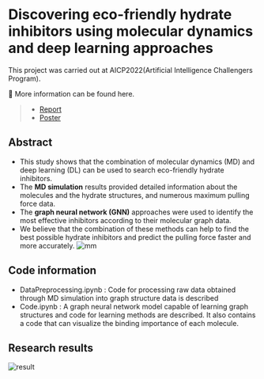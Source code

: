 # Discovering eco-friendly hydrate inhibitors using molecular dynamics and deep learning approaches

This project was carried out at AICP2022(Artificial Intelligence Challengers Program).

📂 More information can be found here.
> - [Report](./Synergy_Report.pdf)
> - [Poster](./Synergy_Poster.png)

## Abstract
- This study shows that the combination of molecular dynamics (MD) and deep learning (DL) can be used to search eco-friendly hydrate inhibitors. 
- The **MD simulation** results provided detailed information about the molecules and the hydrate structures, and numerous maximum pulling force data. 
- The **graph neural network (GNN)** approaches were used to identify the most effective inhibitors according to their molecular graph data. 
- We believe that the combination of these methods can help to find the best possible hydrate inhibitors and predict the pulling force faster and more accurately.
![mm](https://user-images.githubusercontent.com/93263147/210942282-9f95a4f0-3ac8-41ea-a874-bad3b8b797af.png)

## Code information
- DataPreprocessing.ipynb : Code for processing raw data obtained through MD simulation into graph structure data is described
- Code.ipynb : A graph neural network model capable of learning graph structures and code for learning methods are described. It also contains a code that can visualize the binding importance of each molecule.


## Research results
![result](https://user-images.githubusercontent.com/93263147/210942108-70ac7cbe-74d8-43b8-bdd6-0909951df6d2.png)
